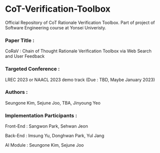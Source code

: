 # CoT-Verification-Toolbox
Official Repository of CoT Rationale Verification Toolbox.
Part of project of Software Engineering course at Yonsei Univeristy.

### Paper Title :
CoRaV : Chain of Thought Rationale Verification Toolbox via Web Search and User Feedback

### Targeted Conference :
LREC 2023 or NAACL 2023 demo track (Due : TBD, Maybe January 2023)

### Authors :
Seungone Kim, Sejune Joo, TBA, Jinyoung Yeo

### Implementation Participants :
Front-End : Sangwon Park, Sehwan Jeon

Back-End : Imsung Yu, Donghwan Park, Yul Jang

AI Module : Seungone Kim, Sejune Joo
